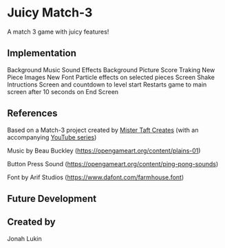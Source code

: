 # Juicy Match-3

A match 3 game with juicy features!

## Implementation
Background Music
Sound Effects
Background Picture
Score Traking
New Piece Images
New Font
Particle effects on selected pieces
Screen Shake
Intructions Screen and countdown to level start
Restarts game to main screen after 10 seconds on End Screen

## References

Based on a Match-3 project created by [Mister Taft Creates](https://github.com/mistertaftcreates/Godot_match_3) (with an accompanying [YouTube series](https://www.youtube.com/playlist?list=PL4vbr3u7UKWqwQlvwvgNcgDL1p_3hcNn2))

Music by Beau Buckley (https://opengameart.org/content/plains-01)

Button Press Sound (https://opengameart.org/content/ping-pong-sounds)

Font by Arif Studios (https://www.dafont.com/farmhouse.font)

## Future Development

## Created by
Jonah Lukin
```